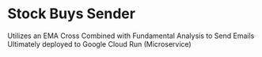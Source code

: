 # Stock Buys Sender

Utilizes an EMA Cross Combined with Fundamental Analysis to Send Emails
Ultimately deployed to Google Cloud Run (Microservice)

